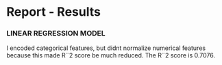 # Report - Results

### LINEAR REGRESSION MODEL
I encoded categorical features, but didnt normalize numerical features because this made R¨2 score be much reduced.
The R¨2 score is 0.7076.


